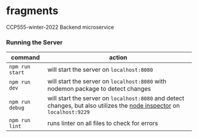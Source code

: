 # fragments

CCP555-winter-2022 Backend microservice

### Running the Server

| command | action |
| ------------------------ | ------------------------------------------------------ |
| `npm run start` | will start the server on `localhost:8080` |
| `npm run dev` | will start the server on `localhost:8080` with nodemon package to detect changes |
| `npm run debug` | will start the server on `localhost:8080` and detect changes, but also utilizes the [node inspector](https://nodejs.org/en/docs/guides/debugging-getting-started/) on `localhost:9229` |
| `npm run lint` | runs linter on all files to check for errors |
